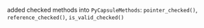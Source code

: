 added checked methods into `PyCapsuleMethods`: `pointer_checked()`, `reference_checked()`, `is_valid_checked()`
